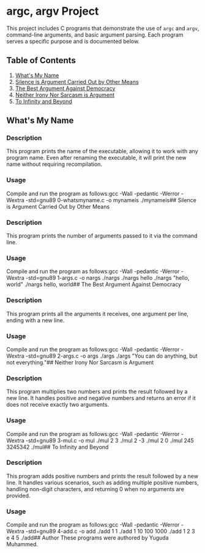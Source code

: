 # argc, argv Project

This project includes C programs that demonstrate the use of `argc` and `argv`, command-line arguments, and basic argument parsing. Each program serves a specific purpose and is documented below.

## Table of Contents
1. [What's My Name](#whats-my-name)
2. [Silence is Argument Carried Out by Other Means](#silence-is-argument-carried-out-by-other-means)
3. [The Best Argument Against Democracy](#the-best-argument-against-democracy)
4. [Neither Irony Nor Sarcasm is Argument](#neither-irony-nor-sarcasm-is-argument)
5. [To Infinity and Beyond](#to-infinity-and-beyond)

## What's My Name

### Description
This program prints the name of the executable, allowing it to work with any program name. Even after renaming the executable, it will print the new name without requiring recompilation.

### Usage
Compile and run the program as follows:gcc -Wall -pedantic -Werror -Wextra -std=gnu89 0-whatsmyname.c -o mynameis ./mynameis## Silence is Argument Carried Out by Other Means

### Description
This program prints the number of arguments passed to it via the command line.

### Usage
Compile and run the program as follows:gcc -Wall -pedantic -Werror -Wextra -std=gnu89 1-args.c -o nargs ./nargs ./nargs hello ./nargs "hello, world" ./nargs hello, world## The Best Argument Against Democracy

### Description
This program prints all the arguments it receives, one argument per line, ending with a new line.

### Usage
Compile and run the program as follows:gcc -Wall -pedantic -Werror -Wextra -std=gnu89 2-args.c -o args ./args ./args "You can do anything, but not everything."## Neither Irony Nor Sarcasm is Argument

### Description
This program multiplies two numbers and prints the result followed by a new line. It handles positive and negative numbers and returns an error if it does not receive exactly two arguments.

### Usage
Compile and run the program as follows:gcc -Wall -pedantic -Werror -Wextra -std=gnu89 3-mul.c -o mul ./mul 2 3 ./mul 2 -3 ./mul 2 0 ./mul 245 3245342 ./mul## To Infinity and Beyond

### Description
This program adds positive numbers and prints the result followed by a new line. It handles various scenarios, such as adding multiple positive numbers, handling non-digit characters, and returning 0 when no arguments are provided.

### Usage
Compile and run the program as follows:gcc -Wall -pedantic -Werror -Wextra -std=gnu89 4-add.c -o add ./add 1 1 ./add 1 10 100 1000 ./add 1 2 3 e 4 5 ./add## Author
These programs were authored by Yuguda Muhammed.
